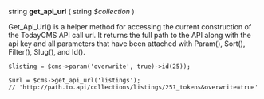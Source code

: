 string **get_api_url** ( string *$collection* )

Get_Api_Url() is a helper method for accessing the current construction of the TodayCMS API call url. It returns the full path to the API along with the api key and all parameters that have been attached with Param(), Sort(), Filter(), Slug(), and Id().
	
	$listing = $cms->param('overwrite', true)->id(25));

	$url = $cms->get_api_url('listings');
	// 'http://path.to.api/collections/listings/25?_tokens&overwrite=true'


